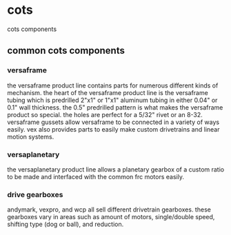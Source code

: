# cots

cots components


## common cots components

### versaframe

the versaframe product line contains parts for numerous different kinds of mechanism. the heart of the versaframe product line is the versaframe tubing which is predrilled 2"x1" or 1"x1" aluminum tubing in either 0.04" or 0.1" wall thickness. the 0.5" predrilled pattern is what makes the versaframe product so special. the holes are perfect for a 5/32" rivet or an 8-32. versaframe gussets allow versaframe to be connected in a variety of ways easily. vex also provides parts to easily make custom drivetrains and linear motion systems.

### versaplanetary

the versaplanetary product line allows a planetary gearbox of a custom ratio to be made and interfaced with the common frc motors easily. 

### drive gearboxes

andymark, vexpro, and wcp all sell different drivetrain gearboxes. these gearboxes vary in areas such as amount of motors, single/double speed, shifting type (dog or ball), and reduction.